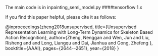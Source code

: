 The main code is in inpainting_semi_model.py
####tensorflow 1.x

If you find this paper helpful, please cite it as follows:

@inproceedings{zheng2018unsupervised,
title={Unsupervised Representation Learning with Long-Term Dynamics for Skeleton Based Action Recognition},
author={Zheng, Nenggan and Wen, Jun and Liu, Risheng and and Long, Liangqu and Dai, Jianhua and Gong, Zhefeng },
booktitle={AAAI},
pages={2644--2651},
year={2018}
}
